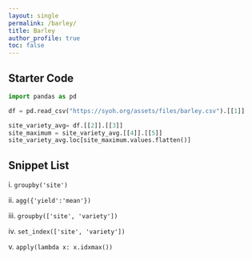 ```yaml
---
layout: single
permalink: /barley/
title: Barley
author_profile: true
toc: false
---
```


## Starter Code

```python
import pandas as pd

df = pd.read_csv("https://syoh.org/assets/files/barley.csv").[[1]]

site_variety_avg= df.[[2]].[[3]]
site_maximum = site_variety_avg.[[4]].[[5]]
site_variety_avg.loc[site_maximum.values.flatten()]
```

## Snippet List

i. `groupby('site')`

ii. `agg({'yield':'mean'})`

iii. `groupby(['site', 'variety'])`

iv. `set_index(['site', 'variety'])`

v. `apply(lambda x: x.idxmax())`

